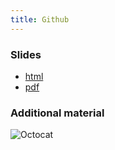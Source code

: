```yaml
---
title: Github
---
```


### Slides

* [html](../slides/04-github.html)
* [pdf](../slides/04-github.pdf)


### Additional material

![Octocat](../slides/fig/Octocatsmall.jpeg)
